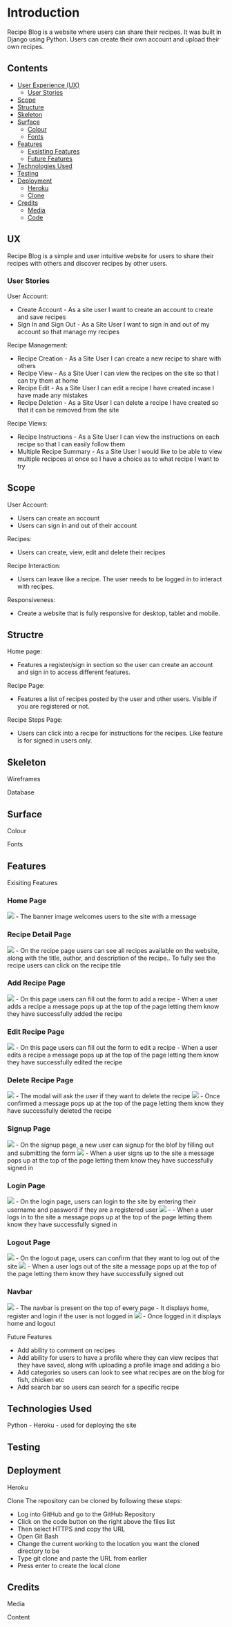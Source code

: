 # Introduction

Recipe Blog is a website where users can share their recipes. It was built in Django using Python. Users can create their own account and upload their own recipes. 

## Contents
* [User Experience (UX)](#UX)
    * [User Stories](#User-Stories)
* [Scope](#Scope)
* [Structure](#Structure)
* [Skeleton](#Skeleton)
* [Surface](#Surface)
    * [Colour](#Colour)
    * [Fonts](#Fonts)
* [Features](#Features)
    * [Exsisting Features](#Exsisting-Features)
    * [Future Features](#Future-Features)
* [Technologies Used](#Technologies-Used)
* [Testing](#Testing)
* [Deployment](#Deployment)
    * [Heroku](#Heroku)
    * [Clone](#Clone)
* [Credits](#Credits)
    * [Media](#Media)
    * [Code](#Code)

## UX
Recipe Blog is a simple and user intuitive website for users to share their recipes with others and discover recipes by other users. 

### User Stories 
User Account: 
* Create Account - As a site user I want to create an account to create and save recipes
* Sign In and Sign Out - As a Site User I want to sign in and out of my account so that manage my recipes

Recipe Management:
* Recipe Creation - As a Site User I can create a new recipe to share with others
* Recipe View - As a Site User I can view the recipes on the site so that I can try them at home
* Recipe Edit - As a Site User I can edit a recipe I have created incase I have made any mistakes
* Recipe Deletion - As a Site User I can delete a recipe I have created so that it can be removed from the site

Recipe Views:
* Recipe Instructions - As a Site User I can view the instructions on each recipe so that I can easily follow them
* Multiple Recipe Summary -  As a Site User I would like to be able to view multiple recipces at once so I have a choice as to what recipe I want to try

## Scope
User Account:
* Users can create an account
* Users can sign in and out of their account

Recipes: 
* Users can create, view, edit and delete their recipes 

Recipe Interaction: 
* Users can leave like a recipe. The user needs to be logged in to interact with recipes.

Responsiveness:
* Create a website that is fully responsive for desktop, tablet and mobile.

## Structre 
Home page:
* Features a register/sign in section so the user can create an account and sign in to access different features. 

Recipe Page:
* Features a list of recipes posted by the user and other users. Visible if you are registered or not.

Recipe Steps Page:
* Users can click into a recipe for instructions for the recipes. Like feature is for signed in users only.

## Skeleton
Wireframes

Database

## Surface
Colour 

Fonts 

## Features 
Exisiting Features
### Home Page
<img src="media/banner-image.png">
- The banner image welcomes users to the site with a message 

### Recipe Detail Page
<img src="media/recipe-details-page.png">
- On the recipe page users can see all recipes available on the website, along with the title, author, and description of the recipe.. To fully see the recipe users can click on the recipe title

### Add Recipe Page
<img src="media/add-recipe.png">
- On this page users can fill out the form to add a recipe
- When a user adds a recipe a message pops up at the top of the page letting them know they have successfully added the recipe

### Edit Recipe Page
<img src="media/edit-recipe.png">
- On this page users can fill out the form to edit a recipe
- When a user edits a recipe a message pops up at the top of the page letting them know they have successfully edited the recipe

### Delete Recipe Page
<img src="media/delete-recipe-modal.png">
- The modal will ask the user if they want to delete the recipe
<img src="media/delete-recipe.png">
- Once confirmed a message pops up at the top of the page letting them know they have successfully deleted the recipe

### Signup Page
<img src="media/signup-page.png">
- On the signup page, a new user can signup for the blof by filling out and submitting the form
<img src="media/signed-up-message.png">
- When a user signs up to the site a message pops up at the top of the page letting them know they have successfully signed in

### Login Page
<img src="media/signin-page.png">
- On the login page, users can login to the site by entering their username and password if they are a registered user
<img src="media/signin-message.png">
- - When a user logs in to the site a message pops up at the top of the page letting them know they have successfully signed in

### Logout Page
<img src="media/signout.png">
- On the logout page, users can confirm that they want to log out of the site
<img src="media/signout-message.png">
- When a user logs out of the site a message pops up at the top of the page letting them know they have successfully signed out

### Navbar
<img src="media/narbar-logged-out.png">
- The navbar is present on the top of every page
- It displays home, register and login if the user is not logged in
<img src="media/navbar-signedin.png">
- Once logged in it displays home and logout

Future Features
- Add ability to comment on recipes
- Add ability for users to have a profile where they can view recipes that they have saved, along with uploading a profile image and adding a bio
- Add categories so users can look to see what recipes are on the blog for fish, chicken etc
- Add search bar so users can search for a specific recipe

## Technologies Used
Python - 
Heroku - used for deploying the site

## Testing


## Deployment 
Heroku

Clone
The repository can be cloned by following these steps:
- Log into GitHub and go to the GitHub Repository
- Click on the code button on the right above the files list
- Then select HTTPS and copy the URL
- Open Git Bash
- Change the current working to the location you want the cloned directory to be
- Type git clone and paste the URL from earlier
- Press enter to create the local clone

## Credits
Media 

Content 